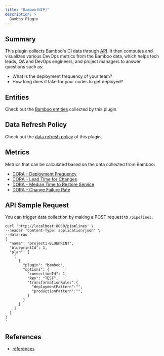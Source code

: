 ```yaml
---
title: "Bamboo(WIP)"
description: >
  Bamboo Plugin
---
```


## Summary

This plugin collects Bamboo's CI data through [API](https://developer.atlassian.com/server/bamboo/rest/). It then computes and visualizes various DevOps metrics from the Bamboo data, which helps tech leads, QA and DevOps engineers, and project managers to answer questions such as:

- What is the deployment frequency of your team?
- How long does it take for your codes to get deployed?

## Entities

Check out the [Bamboo entities](/Overview/SupportedDataSources.md#data-collection-scope-by-each-plugin) collected by this plugin.

## Data Refresh Policy

Check out the [data refresh policy](/Overview/SupportedDataSources.md#bamboo) of this plugin.

## Metrics

Metrics that can be calculated based on the data collected from Bamboo:

- [DORA - Deployment Frequency](/Metrics/DeploymentFrequency.md)
- [DORA - Lead Time for Changes](/Metrics/LeadTimeForChanges.md)
- [DORA - Median Time to Restore Service](/Metrics/MTTR.md)
- [DORA - Change Failure Rate](/Metrics/CFR.md)

## API Sample Request

You can trigger data collection by making a POST request to `/pipelines`.

```
curl 'http://localhost:8080/pipelines' \
--header 'Content-Type: application/json' \
--data-raw '
{
  "name": "project1-BLUEPRINT",
  "blueprintId": 1,
  "plan": [
    [
      {
        "plugin": "bamboo",
        "options": {
          "connectionId": 1,
          "key": "TEST",
          "transformationRules":{
            "deploymentPattern":"",
            "productionPattern":"",
          }
        }
      }
    ]
  ]
}
'
```

## References

- [references](/DeveloperManuals/DeveloperSetup.md#references)
